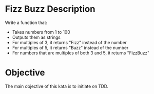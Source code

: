 # Fizz Buzz Description

Write a function that:
- Takes numbers from 1 to 100 
- Outputs them as strings
- For multiples of 3, it returns "Fizz" instead of the number
- For multiples of 5, it returns "Buzz" instead of the number
- For numbers that are multiples of both 3 and 5, it returns "FizzBuzz"


# Objective

The main objective of this kata is to initiate on TDD.